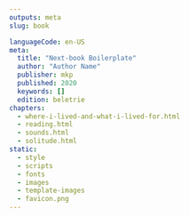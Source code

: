```yaml
---
outputs: meta
slug: book

languageCode: en-US
meta:
  title: "Next-book Boilerplate"
  author: "Author Name"
  publisher: mkp
  published: 2020
  keywords: []
  edition: beletrie
chapters:
  - where-i-lived-and-what-i-lived-for.html
  - reading.html
  - sounds.html
  - solitude.html
static:
  - style
  - scripts
  - fonts
  - images
  - template-images
  - favicon.png
---
```


